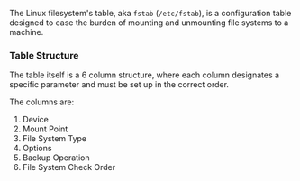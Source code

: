 The Linux filesystem's table, aka `fstab` (`/etc/fstab`), is a configuration table designed to ease the burden of mounting and unmounting file systems to a machine.

### Table Structure
The table itself is a 6 column structure, where each column designates a specific parameter and must be set up in the correct order.

The columns are:
1. Device
2. Mount Point
3. File System Type
4. Options
5. Backup Operation
6. File System Check Order